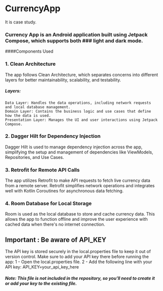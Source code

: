 # CurrencyApp
It is case study.

### Currency App is an Android application built using Jetpack Compose, which supports both ### light and dark mode. 

####Components Used
### 1. Clean Architecture
The app follows Clean Architecture, which separates concerns into different layers for better maintainability, scalability, and testability.
##### Layers:
    Data Layer: Handles the data operations, including network requests and local database management.
    Domain Layer: Contains the business logic and use cases that define how the data is used.
    Presentation Layer: Manages the UI and user interactions using Jetpack Compose.

### 2. Dagger Hilt for Dependency Injection
Dagger Hilt is used to manage dependency injection across the app, simplifying the setup and management of dependencies like ViewModels, Repositories, and Use Cases.

### 3. Retrofit for Remote API Calls
The app utilizes Retrofit to make API requests to fetch live currency data from a remote server. Retrofit simplifies network operations and integrates well with Kotlin Coroutines for asynchronous data fetching.

### 4. Room Database for Local Storage
Room is used as the local database to store and cache currency data. This allows the app to function offline and improve the user experience with cached data when there's no internet connection.


## Important : Be aware of API_KEY
The API key is stored securely in the local.properties file to keep it out of version control. Make sure to add your API key there before running the app:
1 - Open the local.properties file.
2 - Add the following line with your API key:
    API_KEY=your_api_key_here
  
##### Note: This file is not included in the repository, so you'll need to create it or add your key to the existing file.
